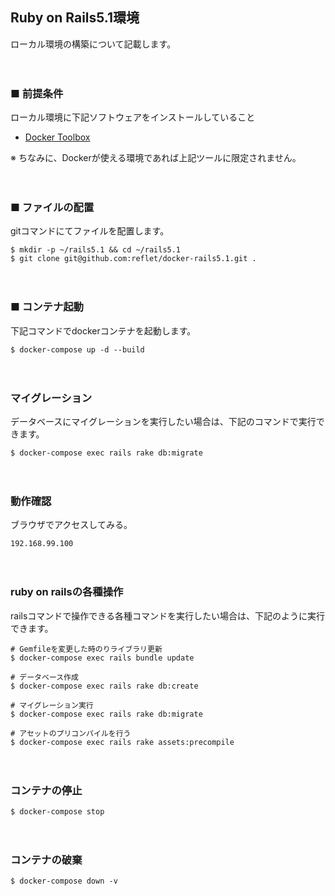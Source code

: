 ## Ruby on Rails5.1環境
ローカル環境の構築について記載します。

　
 
### ■ 前提条件
ローカル環境に下記ソフトウェアをインストールしていること
* [Docker Toolbox](hhttp://docs.docker.jp/mac/step_one.html)

※ ちなみに、Dockerが使える環境であれば上記ツールに限定されません。

　
 
### ■ ファイルの配置
gitコマンドにてファイルを配置します。

```
$ mkdir -p ~/rails5.1 && cd ~/rails5.1
$ git clone git@github.com:reflet/docker-rails5.1.git .
```

　

### ■ コンテナ起動
下記コマンドでdockerコンテナを起動します。

```
$ docker-compose up -d --build
```

　
### マイグレーション
データベースにマイグレーションを実行したい場合は、下記のコマンドで実行できます。

```
$ docker-compose exec rails rake db:migrate
```

　

### 動作確認
ブラウザでアクセスしてみる。

```ｓｈ
192.168.99.100
```

　

### ruby on railsの各種操作
railsコマンドで操作できる各種コマンドを実行したい場合は、下記のように実行できます。

```
# Gemfileを変更した時のりライブラリ更新
$ docker-compose exec rails bundle update

# データベース作成
$ docker-compose exec rails rake db:create

# マイグレーション実行
$ docker-compose exec rails rake db:migrate

# アセットのプリコンパイルを行う
$ docker-compose exec rails rake assets:precompile
```

　

### コンテナの停止
```
$ docker-compose stop
```

　

### コンテナの破棄
```
$ docker-compose down -v
```
